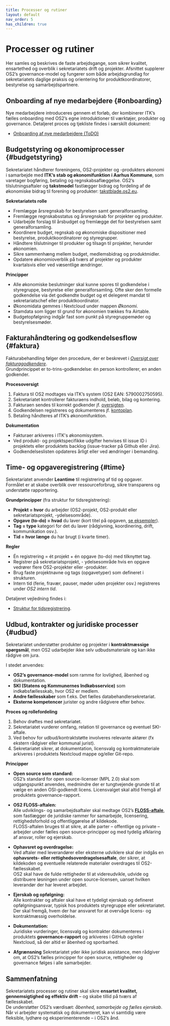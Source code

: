 ```yaml
---
title: Processer og rutiner
layout: default
nav_order: 5
has_children: true
---
```


# Processer og rutiner  
Her samles og beskrives de faste arbejdsgange, som sikrer kvalitet, ensartethed og overblik i sekretariatets drift og projekter. Afsnittet supplerer OS2’s governance-model og fungerer som både arbejdsgrundlag for sekretariatets daglige praksis og orientering for produktkoordinatorer, bestyrelse og samarbejdspartnere.


## Onboarding af nye medarbejdere {#onboarding}
Nye medarbejdere introduceres gennem et forløb, der kombinerer ITK’s fælles onboarding med OS2’s egne introduktioner til værktøjer, produkter og governance. Detaljeret proces og tjekliste findes i særskilt dokument:  

- [Onboarding af nye medarbejdere (ToDO)](processes/onboarding_medarbejder)


## Budgetstyring og økonomiprocesser {#budgetstyring}
Sekretariatet håndterer foreningens, OS2-projekter og -produkters økonomi i samarbejde med **ITK’s stab og økonomifunktion i Aarhus Kommune**, som varetager bogføring, betaling og regnskabsaflæggelse. OS2’s tilslutningsaftaler og **takstmodel** fastlægger bidrag og fordeling af de økonomiske bidrag til forening og produkter: [takstblade.os2.eu](https://takstblade.os2.eu).

**Sekretariatets rolle**
- Fremlægge årsregnskab for bestyrelsen samt generalforsamling.  
- Fremlægge regnskabsstatus og årsregnskab for projekter og produkter.    
- Udarbejde forslag til årsbudget og fremlægge det for bestyrelsen samt generalforsamling.  
- Koordinere budget, regnskab og økonomiske dispositioner med bestyrelse, produktkoordinatorer og styregrupper.  
- Håndtere tilslutninger til produkter og tilsagn til projekter, herunder økonomien.  
- Sikre sammenhæng mellem budget, medlemsbidrag og produktmidler.  
- Opdatere økonomioverblik på tværs af projekter og produkter kvartalsvis eller ved væsentlige ændringer.  

**Principper**
- Alle økonomiske beslutninger skal kunne spores til godkendelse i styregruppe, bestyrelse eller generalforsamling. Ofte sker den formelle godkendelse via det godkendte budget og et delegeret mandat til sekretariatschef eller produktkoordinator.  
- Økonomidata gemmes i Nextcloud under mappen *Økonomi*.  
- Stamdata som ligger til grund for økonomien trækkes fra Airtable.  
- Budgetopfølgning indgår fast som punkt på styregruppemøder og bestyrelsesmøder.  


## Fakturahåndtering og godkendelsesflow {#faktura}
Fakturabehandling følger den procedure, der er beskrevet i *[Oversigt over fakturagodkendere](processes/os2_faktura_godkender)*.  
Grundprincippet er to-trins-godkendelse: én person kontrollerer, en anden godkender.

**Procesoversigt**
1. Faktura til OS2 modtages via ITK’s system (OS2 EAN: 5790002750595).  
2. Sekretariatet kontrollerer fakturaens indhold, beløb, bilag og kontering.  
3. Fakturaen sendes til korrekt godkender jf. [oversigten](processes/os2_faktura_godkender).  
4. Godkendelsen registreres og dokumenteres jf. [kontoplan](processes/os2_kontoplaner).  
5. Betaling håndteres af ITK’s økonomifunktion.  

**Dokumentation**
- Fakturaer arkiveres i ITK's økonomisystem.  
- Ved produkt- og projektspecifikke udgifter henvises til issue ID i projektets eller produktets backlog (issue-tracker på Github eller Jira).  
- Godkendelseslisten opdateres årligt eller ved ændringer i bemanding.


## Time- og opgaveregistrering {#time}
Sekretariatet anvender **Leantime** til registrering af tid og opgaver.  
Formålet er at skabe overblik over ressourceforbrug, sikre transparens og understøtte rapportering.

**Grundprincipper** (fra struktur for tidsregistrering):
- **Projekt = hvor** du arbejder (OS2-projekt, OS2-produkt eller sekretariatsprojekt, -ydelsesområde).  
- **Opgave (to-do) = hvad** du laver (kort titel på opgaven, [se eksempler](processes/task_examples)).  
- **Tag = type** kategori for det du laver (rådgivning, koordinering, drift, kommunikation osv.).
- **Tid = hvor længe** du har brugt (i kvarte timer).  

**Regler**
- Én registrering = ét projekt + én opgave (to-do) med tilknyttet tag.  
- Registrer på sekretariatsprojekt, - ydelsesområde hvis en opgave vedrører flere OS2-projekter eller -produkter.  
- Brug faste projektnavne og tags (opgavetyper) som defineret i strukturen.  
- Intern tid (ferie, fravær, pauser, møder uden projekter osv.) registreres under *OS2 intern tid*.  

Detaljeret vejledning findes i:  
- [Struktur for tidsregistrering](processes/os2_tidsregistrering).


## Udbud, kontrakter og juridiske processer {#udbud}
Sekretariatet understøtter produkter og projekter i **kontraktmæssige spørgsmål**, men OS2 udarbejder ikke selv udbudsmateriale og kan ikke rådgive om jura.  

I stedet anvendes:
- **OS2’s governance-model** som ramme for lovlighed, åbenhed og dokumentation.  
- **SKI (Statens og Kommunernes Indkøbsservice)** som indkøbsfællesskab, hvor OS2 er medlem.  
- **Andre fællesskaber** som f.eks. Det fælles databehandlersekretariat.
- **Eksterne kompetencer** jurister og andre rådgivere efter behov.  

**Proces og rollefordeling**
1. Behov drøftes med sekretariatet.  
2. Sekretariatet vurderer omfang, relation til governance og eventuel SKI-aftale.  
3. Ved behov for udbud/kontraktstøtte involveres relevante aktører (fx ekstern rådgiver eller kommunal jurist).  
4. Sekretariatet sikrer, at dokumentation, licensvalg og kontraktmateriale arkiveres i produktets Nextcloud mappe og/eller Git-repo.  

**Principper**

- **Open source som standard:**  
  OS2’s standard for open source-licenser (MPL 2.0) skal som udgangspunkt anvendes, medmindre der er tungtvejende grunde til at vælge en anden OSI-godkendt licens. Licensvalget skal altid fremgå af produktets governance-rapport.  

- **OS2 FLOSS-aftalen:**  
  Alle udviklings- og samarbejdsaftaler skal medtage OS2’s **[FLOSS-aftale](https://boks.os2.eu/s/L7PArJkrBcpnWe8)**, som fastlægger de juridiske rammer for samarbejde, licensering, rettighedsforhold og offentliggørelse af kildekode.  
  FLOSS-aftalen bruges til at sikre, at alle parter – offentlige og private – arbejder under fælles open source-principper og med tydelig afklaring af ansvar, roller og ejerskab.

- **Ophavsret og overdragelse:**  
  Ved aftaler med leverandører eller eksterne udviklere skal der indgås en **ophavsrets- eller rettighedsoverdragelsesaftale**, der sikrer, at kildekoden og eventuelle relaterede materialer overdrages til OS2-fællesskabet.  
  OS2 skal have de fulde rettigheder til at videreudvikle, udvide og distribuere løsningen under open source-licensen, uanset hvilken leverandør der har leveret arbejdet.

- **Ejerskab og opfølgning:**  
  Alle kontrakter og aftaler skal have et tydeligt ejerskab og defineret opfølgningsansvar, typisk hos produktets styregruppe eller sekretariatet.  
  Der skal fremgå, hvem der har ansvaret for at overvåge licens- og kontraktmæssig overholdelse.

- **Dokumentation:**  
  Juridiske vurderinger, licensvalg og kontrakter dokumenteres i produktets **governance-rapport** og arkiveres i GitHub og/eller Nextcloud, så der altid er åbenhed og sporbarhed.

- **Afgrænsning**
  Sekretariatet yder ikke juridisk assistance, men rådgiver om, at OS2’s fælles principper for open source, rettigheder og governance følges i alle samarbejder.


## Sammenfatning
Sekretariatets processer og rutiner skal sikre **ensartet kvalitet, gennemsigtighed og effektiv drift** – og skabe tillid på tværs af fællesskabet.  
De understøtter OS2’s værdisæt: *åbenhed, samarbejde og fælles ejerskab*.  
Når vi arbejder systematisk og dokumenteret, kan vi samtidig være fleksible, lydhøre og eksperimenterende – i OS2’s ånd.
